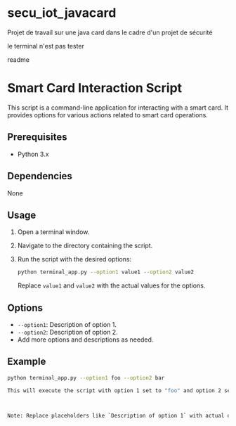 # secu_iot_javacard
Projet de travail sur une java card dans le cadre d'un projet de sécurité

le terminal n'est pas tester
 
readme 

# Smart Card Interaction Script

This script is a command-line application for interacting with a smart card. It provides options for various actions related to smart card operations.

## Prerequisites

- Python 3.x

## Dependencies

None

## Usage

1. Open a terminal window.

2. Navigate to the directory containing the script.

3. Run the script with the desired options:

    ```bash
    python terminal_app.py --option1 value1 --option2 value2
    ```

    Replace `value1` and `value2` with the actual values for the options.

## Options

- `--option1`: Description of option 1.
- `--option2`: Description of option 2.
- Add more options and descriptions as needed.

## Example

```bash
python terminal_app.py --option1 foo --option2 bar

This will execute the script with option 1 set to "foo" and option 2 set to "bar".



Note: Replace placeholders like `Description of option 1` with actual descriptions, and consider adding detailed information based on your specific use case and requirements. Also, include any specific dependencies that your script might have, and make sure to provide clear instructions for users to run the script.
